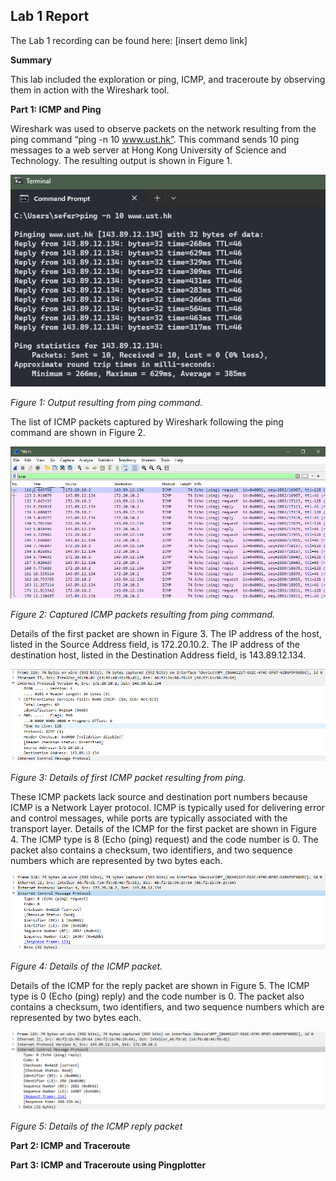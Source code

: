## Lab 1 Report

The Lab 1 recording can be found here: [insert demo link]

**Summary**

This lab included the exploration or ping, ICMP, and traceroute by observing them in action with the Wireshark tool.

**Part 1: ICMP and Ping**

Wireshark was used to observe packets on the network resulting from the ping command “ping -n 10 www.ust.hk”. This command sends 10 ping messages to a web server at Hong Kong University of Science and Technology. The resulting output is shown in Figure 1.

![](media/fig01.png)

*Figure 1: Output resulting from ping command.*

The list of ICMP packets captured by Wireshark following the ping command are shown in Figure 2.

![](media/fig02.png)

*Figure 2: Captured ICMP packets resulting from ping command.*

Details of the first packet are shown in Figure 3. The IP address of the host, listed in the Source Address field, is 172.20.10.2. The IP address of the destination host, listed in the Destination Address field, is 143.89.12.134.

![](media/fig03.png)

*Figure 3: Details of first ICMP packet resulting from ping.*

These ICMP packets lack source and destination port numbers because ICMP is a Network Layer protocol. ICMP is typically used for delivering error and control messages, while ports are typically associated with the transport layer.
Details of the ICMP for the first packet are shown in Figure 4. The ICMP type is 8 (Echo (ping) request) and the code number is 0. The packet also contains a checksum, two identifiers, and two sequence numbers which are represented by two bytes each.

![](media/fig04.png)

*Figure 4: Details of the ICMP packet.*

Details of the ICMP for the reply packet are shown in Figure 5. The ICMP type is 0 (Echo (ping) reply) and the code number is 0. The packet also contains a checksum, two identifiers, and two sequence numbers which are represented by two bytes each.

![](media/fig05.png)

*Figure 5: Details of the ICMP reply packet*

**Part 2: ICMP and Traceroute**

**Part 3: ICMP and Traceroute using Pingplotter**

